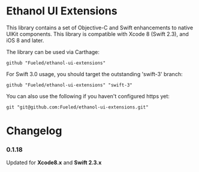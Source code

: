 # Ethanol UI Extensions

This library contains a set of Objective-C and Swift enhancements to native UIKit components. This library is compatible with Xcode 8 (Swift 2.3), and iOS 8 and later.

The library can be used via Carthage:

	github "Fueled/ethanol-ui-extensions"

For Swift 3.0 usage, you should target the outstanding 'swift-3' branch:

	github "Fueled/ethanol-ui-extensions" "swift-3"

You can also use the following if you haven't configured https yet:

	git "git@github.com:Fueled/ethanol-ui-extensions.git"

# Changelog
### 0.1.18
Updated for **Xcode8.x** and **Swift 2.3.x**

